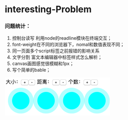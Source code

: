 # interesting-Problem
### 问题统计：
1. 控制台读写
   利用node的readline模块在终端交互；
2. font-weight在不同的浏览器下，nomal和数值表现不同；
3. 同一页面多个script标签之前报错的影响关系
4. 文字分割
   富文本编辑器中标签样式怎么解析；
5. canvas画图感觉很模糊和1px；
6. 写个简单的bable；

![image](https://raw.githubusercontent.com/racheljoin/interesting-Problem/master/img/spread.gif)